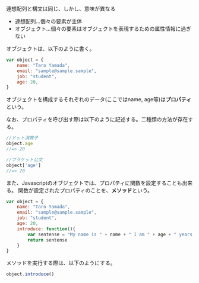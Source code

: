 <!-- title=オブジェクト -->

連想配列と構文は同じ、しかし、意味が異なる

- 連想配列...個々の要素が主体
- オブジェクト...個々の要素はオブジェクトを表現するための属性情報に過ぎない

オブジェクトは、以下のように書く。

```js
var object = {
    name: "Taro Yamada",
    email: "sample@sample.sample",
    job: "student",
    age: 20,
}
```

オブジェクトを構成するそれぞれのデータ(ここではname, age等)は**プロパティ**という。

なお、プロパティを呼び出す際は以下のように記述する。二種類の方法が存在する。

```js
//ドット演算子
object.age
//=> 20

//ブラケット公文
object['age']
//=> 20
```

また、Javascriptのオブジェクトでは、プロパティに関数を設定することも出来る。
関数が設定されたプロパティのことを、**メソッド**という。

```js
var object = {
    name: "Taro Yamada",
    email: "sample@sample.sample",
    job: "student",
    age: 20,
    introduce: function(){
        var sentense = "My name is " + name + " I am " + age + " years old."
        return sentense
    }
}
```

メソッドを実行する際は、以下のようにする。

```js
object.introduce()
```


<!-- ## 留意点

- 原則インスタンス化して使用する。

```js
var 変数名 = new オブジェクト名(引数)
変数名.プロパティ名
変数名.メソッド名(引数)
```
- 勿論クラスメソッド、クラスプロパティも存在(= 静的メソッド/静的プロパティ)

```js
オブジェクト名.プロパティ名
オブジェクト名.メソッド名(引数)
``` -->
